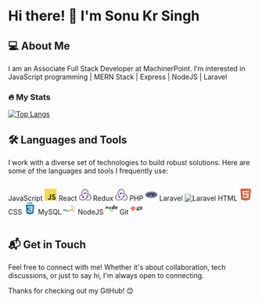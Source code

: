 # Hi there! 👋 I'm Sonu Kr Singh

## 💻 About Me
I am an Associate Full Stack Developer at MachinerPoint. I’m interested in JavaScript programming | MERN Stack | Express | NodeJS | Laravel

### 🔥 My Stats
 [![Top Langs](https://github-readme-stats.vercel.app/api/top-langs/?username=sonusingh176&layout=compact)](https://github.com/sonusingh176)
<!-- 
- **GitHub Stats:** [Include your GitHub statistics here]
-->

## 🛠️ Languages and Tools
I work with a diverse set of technologies to build robust solutions. Here are some of the languages and tools I frequently use:
<div style="display: flex; flex-wrap: wrap; gap: 20px; align-items: center;">
  
 JavaScript <img src="https://github.com/devicons/devicon/blob/master/icons/javascript/javascript-original.svg" alt="Laravel" width="25" height="25" />
React <img src="https://github.com/devicons/devicon/raw/master/icons/redux/redux-original.svg" alt="Laravel" width="25" height="25" />
 Redux <img src="https://github.com/devicons/devicon/raw/master/icons/redux/redux-original.svg" alt="Laravel" width="25" height="25" />
 PHP <img src="https://github.com/devicons/devicon/blob/master/icons/php/php-original.svg" alt="Laravel" width="25" height="25" />
 Laravel <img src="https://laravel.com/img/logomark.min.svg" alt="Laravel" width="25" height="25" />
 HTML <img src="https://github.com/devicons/devicon/raw/master/icons/html5/html5-original.svg" alt="Laravel" width="25" height="25" />
 CSS <img src="https://github.com/devicons/devicon/raw/master/icons/css3/css3-plain-wordmark.svg" alt="Laravel" width="25" height="25" />
 MySQL <img src="https://github.com/devicons/devicon/raw/master/icons/mysql/mysql-original-wordmark.svg" alt="Laravel" width="25" height="25" />
NodeJS <img src="https://github.com/devicons/devicon/raw/master/icons/nodejs/nodejs-original-wordmark.svg" alt="Laravel" width="25" height="25" />
Git <img src="https://github.com/devicons/devicon/raw/master/icons/git/git-original-wordmark.svg" alt="Laravel" width="25" height="25" />
</div>
<!-- 
## 📚 Blog & Social Media
- **Blog:** [Your Blog Link]
- **LinkedIn:** [Your LinkedIn Profile]
- **Twitter:** [Your Twitter Profile]
-->

## 📬 Get in Touch
Feel free to connect with me! Whether it's about collaboration, tech discussions, or just to say hi, I'm always open to connecting.
<!-- 
- **Email:** [sonusingh82601@gmail.com]
- **LinkedIn:** [Your LinkedIn Profile]
- **Twitter:** [Your Twitter Profile]
-->
Thanks for checking out my GitHub! 😊
